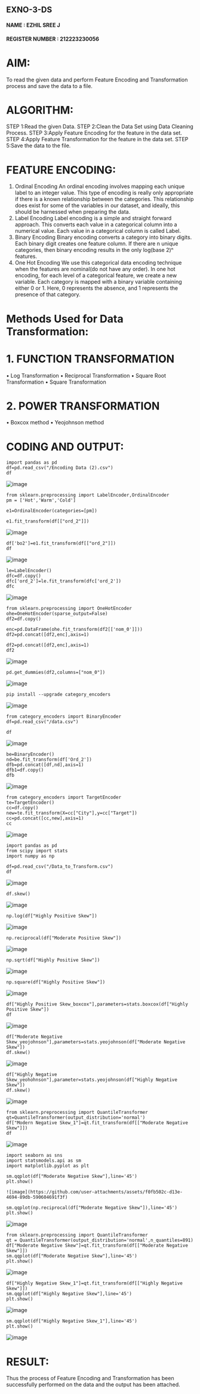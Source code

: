 ## EXNO-3-DS
#### NAME : EZHIL SREE J
#### REGISTER NUMBER : 212223230056
# AIM:
To read the given data and perform Feature Encoding and Transformation process and save the data to a file.

# ALGORITHM:
STEP 1:Read the given Data.
STEP 2:Clean the Data Set using Data Cleaning Process.
STEP 3:Apply Feature Encoding for the feature in the data set.
STEP 4:Apply Feature Transformation for the feature in the data set.
STEP 5:Save the data to the file.

# FEATURE ENCODING:
1. Ordinal Encoding
An ordinal encoding involves mapping each unique label to an integer value. This type of encoding is really only appropriate if there is a known relationship between the categories. This relationship does exist for some of the variables in our dataset, and ideally, this should be harnessed when preparing the data.
2. Label Encoding
Label encoding is a simple and straight forward approach. This converts each value in a categorical column into a numerical value. Each value in a categorical column is called Label.
3. Binary Encoding
Binary encoding converts a category into binary digits. Each binary digit creates one feature column. If there are n unique categories, then binary encoding results in the only log(base 2)ⁿ features.
4. One Hot Encoding
We use this categorical data encoding technique when the features are nominal(do not have any order). In one hot encoding, for each level of a categorical feature, we create a new variable. Each category is mapped with a binary variable containing either 0 or 1. Here, 0 represents the absence, and 1 represents the presence of that category.

# Methods Used for Data Transformation:
  # 1. FUNCTION TRANSFORMATION
• Log Transformation
• Reciprocal Transformation
• Square Root Transformation
• Square Transformation
  # 2. POWER TRANSFORMATION
• Boxcox method
• Yeojohnson method

# CODING AND OUTPUT:
```
import pandas as pd
df=pd.read_csv("/Encoding Data (2).csv")
df
```
![image](https://github.com/user-attachments/assets/86ed34f4-b1e9-4464-a0af-9a60d0e0ca6c)
```
from sklearn.preprocessing import LabelEncoder,OrdinalEncoder
pm = ['Hot','Warm','Cold']
```
```
e1=OrdinalEncoder(categories=[pm])
```
```
e1.fit_transform(df[["ord_2"]])
```
![image](https://github.com/user-attachments/assets/d2fcdf3a-d69d-41c8-8a89-2b1c2b166f5a)
```
df['bo2']=e1.fit_transform(df[["ord_2"]])
df
```
![image](https://github.com/user-attachments/assets/b4467a5c-4162-4011-b50c-1ce0b59878ff)
```
le=LabelEncoder()
dfc=df.copy()
dfc['ord_2']=le.fit_transform(dfc['ord_2'])
dfc
```
![image](https://github.com/user-attachments/assets/9f8c929b-cff8-4b4c-9e23-7a0d6401cc2c)
```
from sklearn.preprocessing import OneHotEncoder
ohe=OneHotEncoder(sparse_output=False)
df2=df.copy()
```
```
enc=pd.DataFrame(ohe.fit_transform(df2[['nom_0']]))
df2=pd.concat([df2,enc],axis=1)
```
```
df2=pd.concat([df2,enc],axis=1)
df2
```
![image](https://github.com/user-attachments/assets/a90f9018-2ea6-4a74-9c55-c125bd8a5807)
```
pd.get_dummies(df2,columns=["nom_0"])
```
![image](https://github.com/user-attachments/assets/4b82dfea-88c4-4023-a16d-4b2bb0867e18)
```
pip install --upgrade category_encoders
```
![image](https://github.com/user-attachments/assets/22adc802-0113-44a4-adfd-221b076f89ba)
```
from category_encoders import BinaryEncoder
df=pd.read_csv("/data.csv")
```
```
df
```
![image](https://github.com/user-attachments/assets/ca3fc96e-5640-4185-a1ef-6d9ff89bec94)
```
be=BinaryEncoder()
nd=be.fit_transform(df['Ord_2'])
dfb=pd.concat([df,nd],axis=1)
dfb1=df.copy()
dfb
```
![image](https://github.com/user-attachments/assets/07196b4c-d5f0-4287-993d-ae9ad3158ed5)
```
from category_encoders import TargetEncoder
te=TargetEncoder()
cc=df.copy()
new=te.fit_transform(X=cc["City"],y=cc["Target"])
cc=pd.concat([cc,new],axis=1)
cc
```
![image](https://github.com/user-attachments/assets/68fc7c7e-6423-4acd-b81e-a8eb5aa1d3de)
```
import pandas as pd
from scipy import stats
import numpy as np
```
```
df=pd.read_csv("/Data_to_Transform.csv")
df
```
![image](https://github.com/user-attachments/assets/207b6d58-9f93-4f66-a296-8616fcc84abe)
```
df.skew()
```
![image](https://github.com/user-attachments/assets/106ac3ff-5378-4a23-850f-644df934d719)
```
np.log(df["Highly Positive Skew"])
```
![image](https://github.com/user-attachments/assets/f4163122-4309-4c85-9ecb-828bdbbd5ce2)
```
np.reciprocal(df["Moderate Positive Skew"])
```
![image](https://github.com/user-attachments/assets/2d15b5fc-deea-44c8-a013-d656413b1c56)
```
np.sqrt(df["Highly Positive Skew"])
```
![image](https://github.com/user-attachments/assets/85dc47cb-421a-4146-81da-5ce9afb9bbae)
```
np.square(df["Highly Positive Skew"])
```
![image](https://github.com/user-attachments/assets/15bbfafc-bd8d-4347-a942-d45b7fe13a42)
```
df["Highly Positive Skew_boxcox"],parameters=stats.boxcox(df["Highly Positive Skew"])
df
```
![image](https://github.com/user-attachments/assets/be994f06-e1b9-4dae-84e2-c8947791b62b)
```
df["Moderate Negative Skew_yeojohnson"],parameters=stats.yeojohnson(df["Moderate Negative Skew"])
df.skew()
```
![image](https://github.com/user-attachments/assets/47820774-6a7c-4b06-8f2a-8a8408278f4f)
```
df["Highly Negative Skew_yeohohnson"],parameter=stats.yeojohnson(df["Highly Negative Skew"])
df.skew()
```
![image](https://github.com/user-attachments/assets/8fbce5c3-9553-4f5f-a6b0-b3bb727b5ecf)
```
from sklearn.preprocessing import QuantileTransformer
qt=QuantileTransformer(output_distribution='normal')
df["Modern Negative Skew_1"]=qt.fit_transform(df[["Moderate Negative Skew"]])
df
```
![image](https://github.com/user-attachments/assets/51650479-9ddf-4554-8a73-5c9b4c219d88)
```
import seaborn as sns
import statsmodels.api as sm
import matplotlib.pyplot as plt
```
```
sm.qqplot(df["Moderate Negative Skew"],line='45')
plt.show()
```
```
![image](https://github.com/user-attachments/assets/f0fb502c-d13e-4694-89db-590604691f3f)
```
```
sm.qqplot(np.reciprocal(df["Moderate Negative Skew"]),line='45')
plt.show()
```
![image](https://github.com/user-attachments/assets/d5aae494-841f-461b-bc52-0876ee9b57be)
```
from sklearn.preprocessing import QuantileTransformer
qt = QuantileTransformer(output_distribution='normal',n_quantiles=891)
df["Moderate Negative Skew"]=qt.fit_transform(df[["Moderate Negative Skew"]])
sm.qqplot(df["Moderate Negative Skew"],line='45')
plt.show()
```
![image](https://github.com/user-attachments/assets/fcab3f35-405c-4526-b945-7935c8b44462)
```
df["Highly Negative Skew_1"]=qt.fit_transform(df[["Highly Negative Skew"]])
sm.qqplot(df["Highly Negative Skew"],line='45')
plt.show()
```
![image](https://github.com/user-attachments/assets/a3c5349d-6503-465a-a54a-49bdf9135c6c)
```
sm.qqplot(df["Highly Negative Skew_1"],line='45')
plt.show()
```
![image](https://github.com/user-attachments/assets/ce67379d-0946-44c1-b2b6-450b05fd7159)

# RESULT:

Thus the process of Feature Encoding and Transformation has been successfully performed on the data and the output has been attached.

       
